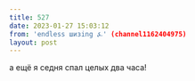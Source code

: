 ```yaml
---
title: 527
date: 2023-01-27 15:03:12
from: 'endless шизing ⍼' (channel1162404975)
layout: post
---
```


а ещё я седня спал целых два часа!
